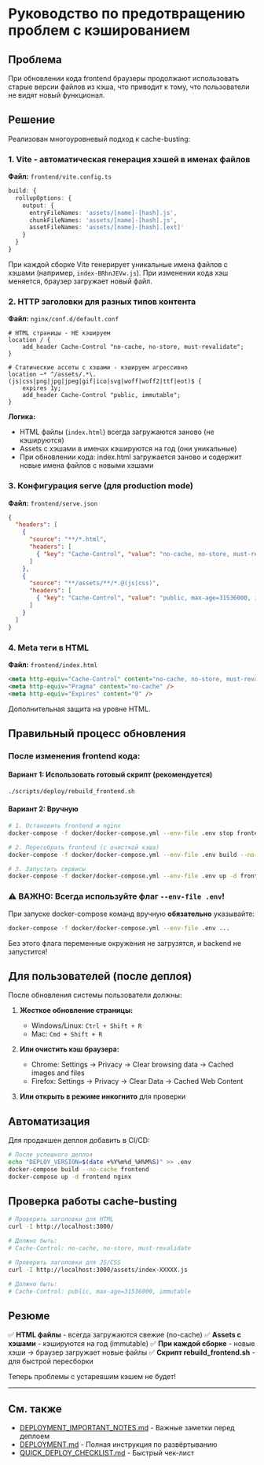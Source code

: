 # Руководство по предотвращению проблем с кэшированием

## Проблема

При обновлении кода frontend браузеры продолжают использовать старые версии файлов из кэша, что приводит к тому, что пользователи не видят новый функционал.

## Решение

Реализован многоуровневый подход к cache-busting:

### 1. Vite - автоматическая генерация хэшей в именах файлов

**Файл:** `frontend/vite.config.ts`

```typescript
build: {
  rollupOptions: {
    output: {
      entryFileNames: 'assets/[name]-[hash].js',
      chunkFileNames: 'assets/[name]-[hash].js',
      assetFileNames: 'assets/[name]-[hash].[ext]'
    }
  }
}
```

При каждой сборке Vite генерирует уникальные имена файлов с хэшами (например, `index-BRhnJEVw.js`). При изменении кода хэш меняется, браузер загружает новый файл.

### 2. HTTP заголовки для разных типов контента

**Файл:** `nginx/conf.d/default.conf`

```nginx
# HTML страницы - НЕ кэшируем
location / {
    add_header Cache-Control "no-cache, no-store, must-revalidate";
}

# Статические ассеты с хэшами - кэшируем агрессивно
location ~* ^/assets/.*\.(js|css|png|jpg|jpeg|gif|ico|svg|woff|woff2|ttf|eot)$ {
    expires 1y;
    add_header Cache-Control "public, immutable";
}
```

**Логика:**
- HTML файлы (`index.html`) всегда загружаются заново (не кэшируются)
- Assets с хэшами в именах кэшируются на год (они уникальные)
- При обновлении кода: index.html загружается заново и содержит новые имена файлов с новыми хэшами

### 3. Конфигурация serve (для production mode)

**Файл:** `frontend/serve.json`

```json
{
  "headers": [
    {
      "source": "**/*.html",
      "headers": [
        { "key": "Cache-Control", "value": "no-cache, no-store, must-revalidate" }
      ]
    },
    {
      "source": "**/assets/**/*.@(js|css)",
      "headers": [
        { "key": "Cache-Control", "value": "public, max-age=31536000, immutable" }
      ]
    }
  ]
}
```

### 4. Meta теги в HTML

**Файл:** `frontend/index.html`

```html
<meta http-equiv="Cache-Control" content="no-cache, no-store, must-revalidate" />
<meta http-equiv="Pragma" content="no-cache" />
<meta http-equiv="Expires" content="0" />
```

Дополнительная защита на уровне HTML.

## Правильный процесс обновления

### После изменения frontend кода:

#### Вариант 1: Использовать готовый скрипт (рекомендуется)
```bash
./scripts/deploy/rebuild_frontend.sh
```

#### Вариант 2: Вручную
```bash
# 1. Остановить frontend и nginx
docker-compose -f docker/docker-compose.yml --env-file .env stop frontend nginx

# 2. Пересобрать frontend (с очисткой кэша)
docker-compose -f docker/docker-compose.yml --env-file .env build --no-cache frontend

# 3. Запустить сервисы
docker-compose -f docker/docker-compose.yml --env-file .env up -d frontend nginx
```

### ⚠️ ВАЖНО: Всегда используйте флаг `--env-file .env`!

При запуске docker-compose команд вручную **обязательно** указывайте:
```bash
docker-compose -f docker/docker-compose.yml --env-file .env ...
```

Без этого флага переменные окружения не загрузятся, и backend не запустится!

## Для пользователей (после деплоя)

После обновления системы пользователи должны:

1. **Жесткое обновление страницы:**
   - Windows/Linux: `Ctrl + Shift + R`
   - Mac: `Cmd + Shift + R`

2. **Или очистить кэш браузера:**
   - Chrome: Settings → Privacy → Clear browsing data → Cached images and files
   - Firefox: Settings → Privacy → Clear Data → Cached Web Content

3. **Или открыть в режиме инкогнито** для проверки

## Автоматизация

Для продакшен деплоя добавить в CI/CD:

```bash
# После успешного деплоя
echo "DEPLOY_VERSION=$(date +%Y%m%d_%H%M%S)" >> .env
docker-compose build --no-cache frontend
docker-compose up -d frontend nginx
```

## Проверка работы cache-busting

```bash
# Проверить заголовки для HTML
curl -I http://localhost:3000/

# Должно быть:
# Cache-Control: no-cache, no-store, must-revalidate

# Проверить заголовки для JS/CSS
curl -I http://localhost:3000/assets/index-XXXXX.js

# Должно быть:
# Cache-Control: public, max-age=31536000, immutable
```

## Резюме

✅ **HTML файлы** - всегда загружаются свежие (no-cache)
✅ **Assets с хэшами** - кэшируются на год (immutable)
✅ **При каждой сборке** - новые хэши → браузер загружает новые файлы
✅ **Скрипт rebuild_frontend.sh** - для быстрой пересборки

Теперь проблемы с устаревшим кэшем не будет!

---

## См. также

- [DEPLOYMENT_IMPORTANT_NOTES.md](DEPLOYMENT_IMPORTANT_NOTES.md) - Важные заметки перед деплоем
- [DEPLOYMENT.md](DEPLOYMENT.md) - Полная инструкция по развёртыванию
- [QUICK_DEPLOY_CHECKLIST.md](QUICK_DEPLOY_CHECKLIST.md) - Быстрый чек-лист

